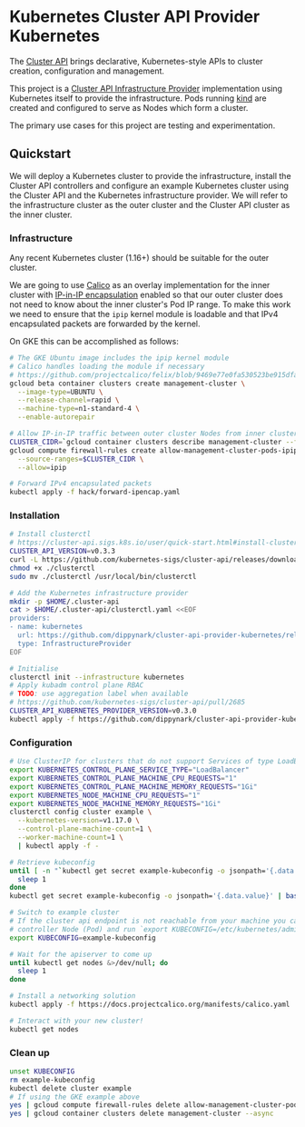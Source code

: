 # Kubernetes Cluster API Provider Kubernetes

The [Cluster API] brings declarative, Kubernetes-style APIs to cluster creation,
configuration and management.

This project is a [Cluster API Infrastructure Provider] implementation using
Kubernetes itself to provide the infrastructure. Pods running [kind] are
created and configured to serve as Nodes which form a cluster.

The primary use cases for this project are testing and experimentation.

## Quickstart

We will deploy a Kubernetes cluster to provide the infrastructure, install the Cluster API
controllers and configure an example Kubernetes cluster using the Cluster API and the Kubernetes
infrastructure provider. We will refer to the infrastructure cluster as the outer cluster and the
Cluster API cluster as the inner cluster.

### Infrastructure

Any recent Kubernetes cluster (1.16+) should be suitable for the outer cluster.

We are going to use [Calico] as an overlay implementation for the inner cluster with [IP-in-IP
encapsulation] enabled so that our outer cluster does not need to know about the inner cluster's Pod
IP range. To make this work we need to ensure that the `ipip` kernel module is loadable and that
IPv4 encapsulated packets are forwarded by the kernel.

On GKE this can be accomplished as follows:

```sh
# The GKE Ubuntu image includes the ipip kernel module
# Calico handles loading the module if necessary
# https://github.com/projectcalico/felix/blob/9469e77e0fa530523be915dfaa69cc42d30b8317/dataplane/linux/ipip_mgr.go#L107-L110
gcloud beta container clusters create management-cluster \
  --image-type=UBUNTU \
  --release-channel=rapid \
  --machine-type=n1-standard-4 \
  --enable-autorepair

# Allow IP-in-IP traffic between outer cluster Nodes from inner cluster Pods
CLUSTER_CIDR=`gcloud container clusters describe management-cluster --format="value(clusterIpv4Cidr)"`
gcloud compute firewall-rules create allow-management-cluster-pods-ipip \
  --source-ranges=$CLUSTER_CIDR \
  --allow=ipip

# Forward IPv4 encapsulated packets
kubectl apply -f hack/forward-ipencap.yaml
```

### Installation

```sh
# Install clusterctl
# https://cluster-api.sigs.k8s.io/user/quick-start.html#install-clusterctl
CLUSTER_API_VERSION=v0.3.3
curl -L https://github.com/kubernetes-sigs/cluster-api/releases/download/$CLUSTER_API_VERSION/clusterctl-`uname -s  | tr '[:upper:]' '[:lower:]'`-amd64 -o clusterctl
chmod +x ./clusterctl
sudo mv ./clusterctl /usr/local/bin/clusterctl

# Add the Kubernetes infrastructure provider
mkdir -p $HOME/.cluster-api
cat > $HOME/.cluster-api/clusterctl.yaml <<EOF
providers:
- name: kubernetes
  url: https://github.com/dippynark/cluster-api-provider-kubernetes/releases/latest/infrastructure-components.yaml
  type: InfrastructureProvider
EOF

# Initialise
clusterctl init --infrastructure kubernetes
# Apply kubadm control plane RBAC
# TODO: use aggregation label when available
# https://github.com/kubernetes-sigs/cluster-api/pull/2685
CLUSTER_API_KUBERNETES_PROVIDER_VERSION=v0.3.0
kubectl apply -f https://github.com/dippynark/cluster-api-provider-kubernetes/releases/download/$CLUSTER_API_KUBERNETES_PROVIDER_VERSION/kubeadm-control-plane-rbac.yaml
```

### Configuration

```sh
# Use ClusterIP for clusters that do not support Services of type LoadBalancer
export KUBERNETES_CONTROL_PLANE_SERVICE_TYPE="LoadBalancer"
export KUBERNETES_CONTROL_PLANE_MACHINE_CPU_REQUESTS="1"
export KUBERNETES_CONTROL_PLANE_MACHINE_MEMORY_REQUESTS="1Gi"
export KUBERNETES_NODE_MACHINE_CPU_REQUESTS="1"
export KUBERNETES_NODE_MACHINE_MEMORY_REQUESTS="1Gi"
clusterctl config cluster example \
  --kubernetes-version=v1.17.0 \
  --control-plane-machine-count=1 \
  --worker-machine-count=1 \
  | kubectl apply -f -

# Retrieve kubeconfig
until [ -n "`kubectl get secret example-kubeconfig -o jsonpath='{.data.value}' 2>/dev/null`" ] ; do
  sleep 1
done
kubectl get secret example-kubeconfig -o jsonpath='{.data.value}' | base64 --decode > example-kubeconfig

# Switch to example cluster
# If the cluster api endpoint is not reachable from your machine you can exec into a
# controller Node (Pod) and run `export KUBECONFIG=/etc/kubernetes/admin.conf` instead
export KUBECONFIG=example-kubeconfig

# Wait for the apiserver to come up
until kubectl get nodes &>/dev/null; do
  sleep 1
done

# Install a networking solution
kubectl apply -f https://docs.projectcalico.org/manifests/calico.yaml

# Interact with your new cluster!
kubectl get nodes
```

### Clean up

```sh
unset KUBECONFIG
rm example-kubeconfig
kubectl delete cluster example
# If using the GKE example above
yes | gcloud compute firewall-rules delete allow-management-cluster-pods-ipip
yes | gcloud container clusters delete management-cluster --async
```

[Cluster API]: https://github.com/kubernetes-sigs/cluster-api
[Cluster API Infrastructure Provider]: https://cluster-api.sigs.k8s.io/reference/providers.html#infrastructure
[kind]: https://github.com/kubernetes-sigs/kind
[LoadBalancer Service]: https://kubernetes.io/docs/concepts/services-networking/service/#loadbalancer
[Calico]: https://docs.projectcalico.org/v3.11/getting-started/kubernetes/
[IP-in-IP encapsulation]: https://docs.projectcalico.org/v3.11/getting-started/kubernetes/installation/config-options#configuring-ip-in-ip
